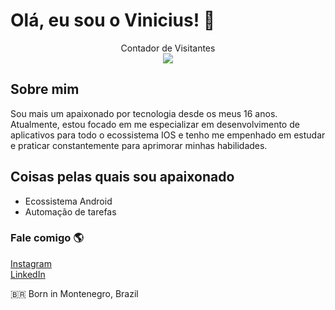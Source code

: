 # Olá, eu sou o Vinicius! 👋

<p align="center"> 
  Contador de Visitantes<br>
  <img src="https://profile-counter.glitch.me/ViniciusWessner/count.svg" />
</p>

## Sobre mim

Sou mais um apaixonado por tecnologia desde os meus 16 anos. Atualmente, estou focado em me especializar em desenvolvimento de aplicativos para todo o ecossistema IOS e tenho me empenhado em estudar e praticar constantemente para aprimorar minhas habilidades. 


## Coisas pelas quais sou apaixonado

- Ecossistema Android
- Automação de tarefas

### Fale comigo 🌎

[Instagram](https://www.instagram.com/vinicius.wessner/) <br>
[LinkedIn](https://www.linkedin.com/in/viniciuswessner/) <br>

🇧🇷 Born in Montenegro, Brazil <br>




